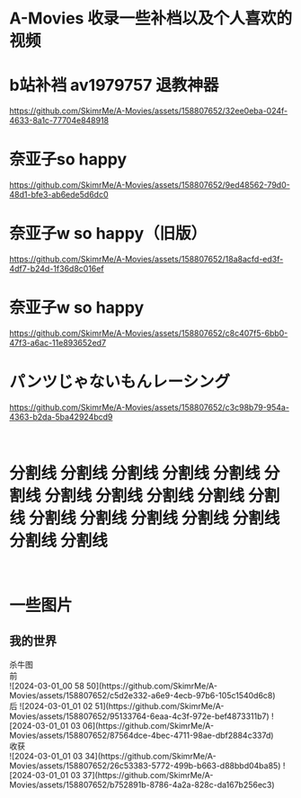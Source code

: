 # A-Movies  收录一些补档以及个人喜欢的视频
<h1>b站补裆 av1979757 退教神器</h1>



https://github.com/SkimrMe/A-Movies/assets/158807652/32ee0eba-024f-4633-8a1c-77704e848918


<h1>奈亚子so happy</h1>



https://github.com/SkimrMe/A-Movies/assets/158807652/9ed48562-79d0-48d1-bfe3-ab6ede5d6dc0


<h1>奈亚子w so happy（旧版）</h1>


https://github.com/SkimrMe/A-Movies/assets/158807652/18a8acfd-ed3f-4df7-b24d-1f36d8c016ef



<h1>奈亚子w so happy</h1>




https://github.com/SkimrMe/A-Movies/assets/158807652/c8c407f5-6bb0-47f3-a6ac-11e893652ed7



<h1>パンツじゃないもんレーシング</h1>


https://github.com/SkimrMe/A-Movies/assets/158807652/c3c98b79-954a-4363-b2da-5ba42924bcd9

<br>
<h1>分割线 分割线 分割线 分割线 分割线 分割线 分割线 分割线 分割线 分割线 分割线 分割线 分割线 分割线 分割线 分割线 分割线 分割线 </h1>
<br>
<h1>一些图片</h1>
<h2>我的世界</h2>
杀牛图
<br>
前
<br>
![2024-03-01_00 58 50](https://github.com/SkimrMe/A-Movies/assets/158807652/c5d2e332-a6e9-4ecb-97b6-105c1540d6c8)
<br>
后
![2024-03-01_01 02 51](https://github.com/SkimrMe/A-Movies/assets/158807652/95133764-6eaa-4c3f-972e-bef4873311b7)
![2024-03-01_01 03 06](https://github.com/SkimrMe/A-Movies/assets/158807652/87564dce-4bec-4711-98ae-dbf2884c337d)
<br>
收获
<br>
![2024-03-01_01 03 34](https://github.com/SkimrMe/A-Movies/assets/158807652/26c53383-5772-499b-b663-d88bbd04ba85)
![2024-03-01_01 03 37](https://github.com/SkimrMe/A-Movies/assets/158807652/b752891b-8786-4a2a-828c-da167b256ec3)







